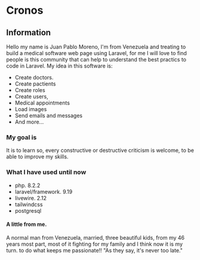 # Cronos

## Information

Hello my name is Juan Pablo Moreno, I'm from Venezuela and treating to build a medical software web page using Laravel, for me I will love to find people is this community that can help to understand the best practics to code in Laravel. My idea in this software is:

- Create doctors.
- Create pactients
- Create roles
- Create users,
- Medical appointments
- Load images
- Send emails and messages
- And more...

### My goal is

It is to learn so, every constructive or destructive criticism is welcome, to be able to improve my skills.

### What I have used until now

- php. 8.2.2
- laravel/framework. 9.19
- livewire. 2.12
- tailwindcss
- postgresql

#### A little from me.

A normal man from Venezuela, married, three beautiful kids, from my 46 years most part, most of it fighting for my
family and I think now it is my turn. to do what keeps me passionate!! "As they say, it's never too late."


